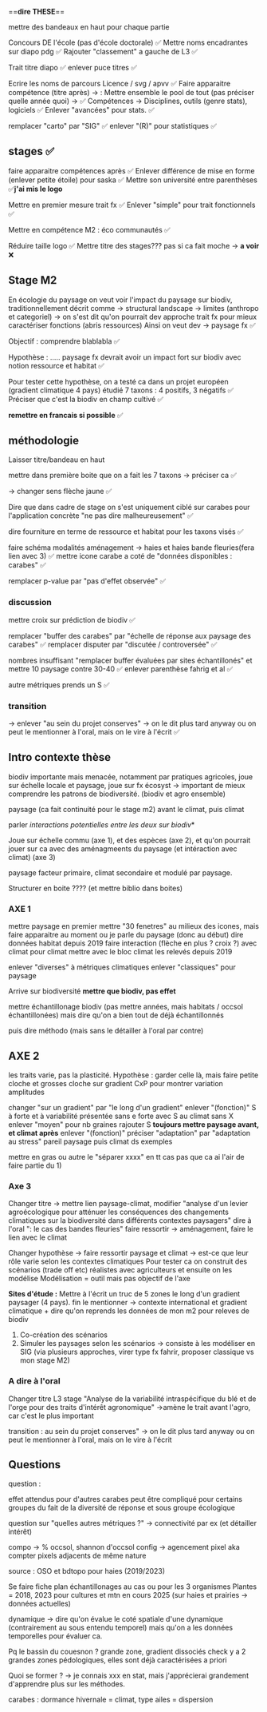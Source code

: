 ==**dire THESE**==

mettre des bandeaux en haut pour chaque partie 


Concours DE l'école  (pas d'école doctorale) ✅
Mettre noms encadrantes sur diapo pdg ✅
Rajouter "classement" a gauche de L3 ✅

Trait titre diapo ✅
enlever puce titres ✅


Ecrire les noms de parcours Licence / svg / apvv ✅
Faire apparaitre compétence (titre après) →  :
Mettre ensemble le pool de tout (pas préciser quelle année quoi) → ✅
Compétences → Disciplines, outils (genre stats), logiciels ✅
Enlever "avancées" pour stats. ✅

remplacer "carto" par "SIG" ✅
enlever "(R)" pour statistiques ✅



## stages ✅

faire apparaitre compétences après ✅
Enlever différence de mise en forme (enlever petite étoile) pour saska ✅
Mettre son université entre parenthèses ✅**j'ai mis le logo**



Mettre en premier mesure trait fx ✅
Enlever "simple" pour trait fonctionnels ✅

Mettre en compétence M2 : éco communautés ✅


Réduire taille logo ✅
Mettre titre des stages??? pas si ca fait moche → **a voir** ❌


## Stage M2



En écologie du paysage on veut voir l'impact du paysage sur biodiv, 
traditionnellement décrit comme → structural landscape → limites (anthropo et categoriel) → on s'est dit qu'on pourrait dev approche trait fx pour mieux caractériser fonctions (abris ressources)
Ainsi on veut dev → paysage fx
 ✅
 
Objectif : comprendre blablabla ✅

Hypothèse : ..... paysage fx devrait avoir un impact fort sur biodiv avec notion ressource et habitat ✅

Pour tester cette hypothèse, on a testé ca dans un projet européen (gradient climatique 4 pays) étudié 7 taxons : 4 positifs, 3 négatifs ✅
Préciser que c'est la biodiv en champ cultivé ✅

**remettre en francais si possible** ✅


## méthodologie

Laisser titre/bandeau en haut




mettre dans première boite que on a fait les 7 taxons → préciser ca ✅


→ changer sens flèche jaune ✅

Dire que dans cadre de stage on s'est uniquement ciblé sur carabes pour l'application concrète "ne pas dire malheureusement" ✅

dire fourniture en terme de ressource et habitat pour les taxons visés ✅

faire schéma modalités aménagement → haies et haies bande fleuries(fera lien avec 3) ✅
mettre icone carabe a coté de "données disponibles : carabes" ✅

remplacer p-value par "pas d'effet observée"  ✅


### discussion

mettre croix sur prédiction de biodiv ✅

remplacer "buffer des carabes" par "échelle de réponse aux paysage des carabes" ✅
remplacer disputer par "discutée / controversée" ✅

nombres insuffisant "remplacer buffer évaluées par sites échantillonés" et mettre 10 paysage contre 30-40 ✅
enlever parenthèse fahrig et al ✅

autre métriques prends un S ✅


### transition

→ enlever "au sein du projet conserves" → on le dit plus tard anyway ou on peut le mentionner à l'oral, mais on le vire à l'écrit ✅


## Intro contexte thèse

biodiv importante mais menacée, notamment par pratiques agricoles, joue sur échelle locale et paysage, joue sur fx écosyst → important de mieux comprendre les patrons de biodiversité. (biodiv et agro ensemble)

paysage  (ca fait continuité pour le stage m2)
avant le climat,
puis climat 

parler *interactions potentielles entre les deux sur biodiv**

Joue sur échelle commu (axe 1), et des espèces (axe 2), et qu'on pourrait jouer sur ca avec des aménagmeents du paysage (et intéraction avec climat) (axe 3)

paysage facteur primaire, climat secondaire et modulé par paysage.

Structurer en boite ???? (et mettre biblio dans boites)



### AXE 1


mettre paysage en premier 
mettre "30 fenetres" au milieux des icones, mais faire apparaitre au moment ou je parle du paysage (donc au début)
dire données habitat depuis 2019
faire interaction (flèche en plus ? croix ?) avec climat 
pour climat mettre avec le bloc climat les relevés depuis 2019

enlever "diverses" à métriques climatiques
enlever "classiques" pour paysage


Arrive sur biodiversité **mettre que biodiv, pas effet**

mettre échantillonage biodiv (pas mettre années, mais habitats / occsol échantillonées)
mais dire qu'on a bien tout de déjà échantillonnés

puis dire méthodo (mais sans le détailler à l'oral par contre)


## AXE 2

les traits varie, pas la plasticité.
Hypothèse : garder celle là, mais faire petite cloche et grosses cloche sur gradient CxP pour montrer variation amplitudes



changer "sur un gradient" par "le long d'un gradient"
enlever "(fonction)"
S à forte et à variabilité
présentée sans e
forte avec S
au climat sans X
enlever "moyen" pour nb graines rajouter S
**toujours mettre paysage avant, et climat après**
enlever "(fonction)"
préciser "adaptation" par "adaptation au stress"
pareil paysage puis climat ds exemples

mettre en gras ou autre le "séparer xxxx" en tt cas pas que ca ai l'air de faire partie du 1)

### Axe 3

Changer titre → mettre lien paysage-climat, modifier "analyse d'un levier agroécologique pour atténuer les conséquences des changements climatiques sur la biodiversité dans différents contextes paysagers" dire à l'oral ": le cas des bandes fleuries"
faire ressortir → aménagement, faire le lien avec le climat


Changer hypothèse → faire ressortir paysage et climat → est-ce que leur rôle varie selon les contextes climatiques
Pour tester ca on construit des scénarios (trade off etc) réalistes avec agriculteurs et ensuite on les modélise 
Modélisation  = outil mais pas objectif de l'axe

**Sites d'étude :** Mettre à l'écrit un truc de 5 zones le long d'un gradient paysager (4 pays). fin le mentionner → contexte international et gradient climatique + dire qu'on reprends les données de mon m2 pour releves de biodiv
1. Co-création des scénarios 
2. Simuler les paysages selon les scénarios → consiste à les modéliser en SIG (via plusieurs approches, virer type fx fahrir, proposer classique vs mon stage M2)


### A dire à l'oral 

Changer titre L3 stage "Analyse de la variabilité intraspécifique du blé et de l'orge pour des traits d'intérêt agronomique" →amène le trait avant l'agro, car c'est le plus important 

transition : au sein du projet conserves" → on le dit plus tard anyway ou on peut le mentionner à l'oral, mais on le vire à l'écrit
## Questions

question :

effet attendus pour d'autres carabes
peut être compliqué pour certains groupes du fait de la diversité de réponse et sous groupe écologique

question sur "quelles autres métriques ?"
→ connectivité par ex (et détailler intérêt)


compo → % occsol, shannon d'occsol
config → agencement pixel aka compter pixels adjacents de même nature

source : OSO et bdtopo pour haies (2019/2023) 

Se faire fiche plan échantillonages au cas ou pour les 3 organismes
Plantes = 2018, 2023 pour cultures et mtn en cours 2025 (sur haies et prairies → données actuelles)

dynamique → dire qu'on évalue le coté spatiale d'une dynamique (contrairement au sous entendu temporel) mais qu'on a les données temporelles pour évaluer ca.


Pq le bassin du couesnon ?
grande zone, gradient dissociés 
check y a 2 grandes zones pédologiques, elles sont déjà caractérisées a priori

Quoi se former ? 
→ je connais xxx en stat, mais j'apprécierai grandement d'apprendre plus sur les méthodes.

carabes : dormance hivernale = climat, type ailes = dispersion

